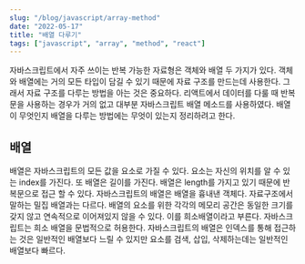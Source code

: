 ```yaml
---
slug: "/blog/javascript/array-method"
date: "2022-05-17"
title: "배열 다루기"
tags: ["javascript", "array", "method", "react"]
---
```


자바스크립트에서 자주 쓰이는 반복 가능한 자료형은 객체와 배열 두 가지가 있다. 객체와 배열에는 거의 모든 타입이 담길 수 있기 때문에 자료 구조를 만드는데 사용한다. 그래서 자료 구조를 다루는 방법을 아는 것은 중요하다. 리액트에서 데이터를 다룰 때 반복문을 사용하는 경우가 거의 없고 대부분 자바스크립트 배열 메소드를 사용하였다. 배열이 무엇인지 배열을 다루는 방법에는 무엇이 있는지 정리하려고 한다.

## 배열

배열은 자바스크립트의 모든 값을 요소로 가질 수 있다. 요소는 자신의 위치를 알 수 있는 index를 가진다. 또 배열은 길이를 가진다. 배열은 length를 가지고 있기 때문에 반복문으로 접근 할 수 있다.
자바스크립트의 배열은 배열을 흉내낸 객체다. 자료구조에서 말하는 밀집 배열과는 다르다. 배열의 요소를 위한 각각의 메모리 공간은 동일한 크기를 갖지 않고 연속적으로 이어져있지 않을 수 있다. 이를 희소배열이라고 부른다. 자바스크립트는 희소 배열을 문법적으로 허용한다.
자바스크립트의 배열은 인덱스를 통해 접근하는 것은 일반적인 배열보다 느릴 수 있지만 요소를 검색, 삽입, 삭제하는데는 일반적인 배열보다 빠르다.

```

```
